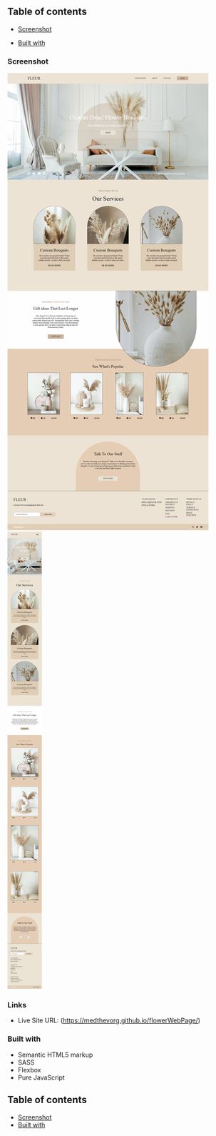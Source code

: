 ## Table of contents
- [Screenshot](#screenshot)

- [Built with](#built-with)


### Screenshot
![Desktop](./flowerWebPage_Desktop.png)
![Mobile](./flowerWebPage_Mobile.png)

### Links
- Live Site URL: (https://medthevorg.github.io/flowerWebPage/)



### Built with
- Semantic HTML5 markup
- SASS
- Flexbox
- Pure JavaScript


## Table of contents
- [Screenshot](#screenshot)
- [Built with](#built-with)

